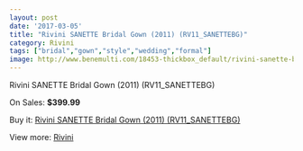 ```yaml
---
layout: post
date: '2017-03-05'
title: "Rivini SANETTE Bridal Gown (2011) (RV11_SANETTEBG)"
category: Rivini
tags: ["bridal","gown","style","wedding","formal"]
image: http://www.benemulti.com/18453-thickbox_default/rivini-sanette-bridal-gown-2011-rv11sanettebg.jpg
---
```

Rivini SANETTE Bridal Gown (2011) (RV11_SANETTEBG)

On Sales: **$399.99**
<a href="https://www.benemulti.com/en/rivini/6982-rivini-sanette-bridal-gown-2011-rv11sanettebg.html"><amp-img layout="responsive" width="600" height="600" src="//www.benemulti.com/18453-thickbox_default/rivini-sanette-bridal-gown-2011-rv11sanettebg.jpg" alt="Rivini SANETTE Bridal Gown (2011) (RV11_SANETTEBG) 0" /></a>
<a href="https://www.benemulti.com/en/rivini/6982-rivini-sanette-bridal-gown-2011-rv11sanettebg.html"><amp-img layout="responsive" width="600" height="600" src="//www.benemulti.com/18454-thickbox_default/rivini-sanette-bridal-gown-2011-rv11sanettebg.jpg" alt="Rivini SANETTE Bridal Gown (2011) (RV11_SANETTEBG) 1" /></a>

Buy it: [Rivini SANETTE Bridal Gown (2011) (RV11_SANETTEBG)](https://www.benemulti.com/en/rivini/6982-rivini-sanette-bridal-gown-2011-rv11sanettebg.html "Rivini SANETTE Bridal Gown (2011) (RV11_SANETTEBG)")

View more: [Rivini](https://www.benemulti.com/en/58-rivini "Rivini")